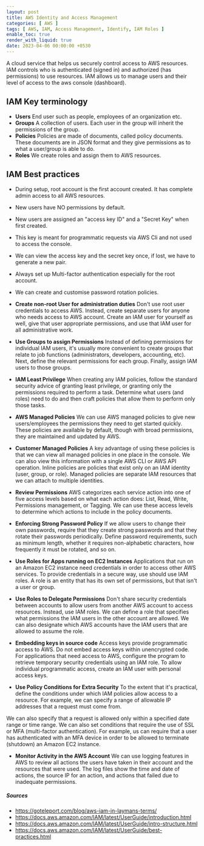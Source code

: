 ```yaml
---
layout: post
title: AWS Identity and Access Management
categories: [ AWS ]
tags: [ AWS, IAM, Access Management, Identify, IAM Roles ]
enable_toc: true
render_with_liquid: true
date: 2023-04-06 00:00:00 +0530
---
```



A cloud service that helps us securely control access to AWS resources. IAM controls who is authenticated (signed in) and authorized (has permissions) to use resources. IAM allows us to manage users and their level of access to the aws console (dashboard).

## IAM Key terminology

*   **Users** End user such as people, employees of an organization etc. 
*   **Groups** A collection of users. Each user in the group will inherit the permissions of the group.
*   **Policies** Policies are made of documents, called policy documents. These documents are in JSON format and they give permissions as to what a user/group is able
to do.
*   **Roles** We create roles and assign them to AWS resources.

## IAM Best practices

*   During setup, root account is the first account created. It has complete admin access to all AWS resources.
*   New users have NO permissions by default.
*   New users are assigned an "access key ID" and a "Secret Key" when first created.
*   This key is meant for programmatic requests via AWS Cli and not used to access the console.
*   We can view the access key and the secret key once, if lost, we have to generate a new pair.
*   Always set up Multi-factor authentication especially for the root account.
*   We can create and customise password rotation policies.

*   **Create non-root User for administration duties** Don't use root user credentials to access AWS. Instead, create separate users for anyone who needs access to AWS account. Create an IAM user for yourself as well, give that user appropriate permissions, and use that IAM user for all administrative work.

*   **Use Groups to assign Permissions** Instead of defining permissions for individual IAM users, it's usually more convenient to create groups that relate to job functions (administrators, developers, accounting, etc). Next, define the relevant permissions for each group. Finally, assign IAM users to those groups.

*   **IAM Least Privilege** When creating any IAM policies, follow the standard security advice of granting least privilege, or granting only the permissions required to perform a task. Determine what users (and roles) need to do and then craft policies that allow them to perform only those tasks. 

*   **AWS Managed Policies** We can use AWS managed policies to give new users/employees the permissions they need to get started quickly. These policies are available by default, though with broad permissions, they are maintained and updated by AWS.

*   **Customer Managed Policies** A key advantage of using these policies is that we can view all managed policies in one place in the console. We can also view this information with a single AWS CLI or AWS API operation. Inline policies are policies that exist only on an IAM identity (user, group, or role). Managed policies are separate IAM resources that we can attach to multiple identities. 

*   **Review Permissions** AWS categorizes each service action into one of five access levels based on what each action does: List, Read, Write, Permissions management, or Tagging. We can use these access levels to determine which actions to include in the policy documents. 

*   **Enforcing Strong Password Policy** If we allow users to change their own passwords, require that they create strong passwords and that they rotate their passwords periodically. Define password requirements, such as minimum length, whether it requires non-alphabetic characters, how frequently it must be rotated, and so on.

*   **Use Roles for Apps running on EC2 Instances** Applications that run on an Amazon EC2 instance need credentials in order to access other AWS services. To provide credentials in a secure way, use should use IAM roles. A role is an entity that has its own set of permissions, but that isn't a user or group.

*   **Use Roles to Delegate Permissions** Don't share security credentials between accounts to allow users from another AWS account to access resources. Instead, use IAM roles. We can define a role that specifies what permissions the IAM users in the other account are allowed. We can also designate which AWS accounts have the IAM users that are allowed to assume the role.

*   **Embedding keys in source code** Access keys provide programmatic access to AWS. Do not embed access keys within unencrypted code. For applications that need access to AWS, configure the program to retrieve temporary security credentials using an IAM role. To allow individual programmatic access, create an IAM user with personal access keys.

*   **Use Policy Conditions for Extra Security** To the extent that it's practical, define the conditions under which IAM policies allow access to a resource. For example, we can specify a range of allowable IP addresses that a request must come from.

We can also specify that a request is allowed only within a specified date range or time range. We can also set conditions that require the use of SSL or MFA (multi-factor authentication). For example, us can require that a user has authenticated with an MFA device in order to be allowed to terminate (shutdown) an Amazon EC2 instance.

*   **Monitor Activity in the AWS Account** We can use logging features in AWS to review all actions the users have taken in their account and the resources that were used. The log files show the time and date of actions, the source IP for an action, and actions that failed due to inadequate permissions. 


##### Sources

- <https://goteleport.com/blog/aws-iam-in-laymans-terms/>
- <https://docs.aws.amazon.com/IAM/latest/UserGuide/introduction.html>
- <https://docs.aws.amazon.com/IAM/latest/UserGuide/intro-structure.html>
- <https://docs.aws.amazon.com/IAM/latest/UserGuide/best-practices.html>
